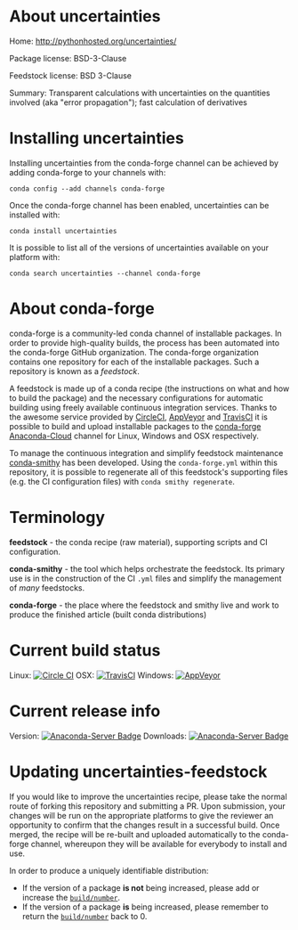 About uncertainties
===================

Home: http://pythonhosted.org/uncertainties/

Package license: BSD-3-Clause

Feedstock license: BSD 3-Clause

Summary: Transparent calculations with uncertainties on the quantities involved (aka "error propagation"); fast calculation of derivatives



Installing uncertainties
========================

Installing uncertainties from the conda-forge channel can be achieved by adding conda-forge to your channels with:

```
conda config --add channels conda-forge
```

Once the conda-forge channel has been enabled, uncertainties can be installed with:

```
conda install uncertainties
```

It is possible to list all of the versions of uncertainties available on your platform with:

```
conda search uncertainties --channel conda-forge
```


About conda-forge
=================

conda-forge is a community-led conda channel of installable packages.
In order to provide high-quality builds, the process has been automated into the
conda-forge GitHub organization. The conda-forge organization contains one repository 
for each of the installable packages. Such a repository is known as a *feedstock*.

A feedstock is made up of a conda recipe (the instructions on what and how to build
the package) and the necessary configurations for automatic building using freely
available continuous integration services. Thanks to the awesome service provided by
[CircleCI](https://circleci.com/), [AppVeyor](http://www.appveyor.com/)
and [TravisCI](https://travis-ci.org/) it is possible to build and upload installable
packages to the [conda-forge](https://anaconda.org/conda-forge)
[Anaconda-Cloud](http://docs.anaconda.org/) channel for Linux, Windows and OSX respectively.

To manage the continuous integration and simplify feedstock maintenance
[conda-smithy](http://github.com/conda-forge/conda-smithy) has been developed.
Using the ``conda-forge.yml`` within this repository, it is possible to regenerate all of
this feedstock's supporting files (e.g. the CI configuration files) with ``conda smithy regenerate``.


Terminology
===========

**feedstock** - the conda recipe (raw material), supporting scripts and CI configuration.

**conda-smithy** - the tool which helps orchestrate the feedstock.
                   Its primary use is in the construction of the CI ``.yml`` files
                   and simplify the management of *many* feedstocks.

**conda-forge** - the place where the feedstock and smithy live and work to
                  produce the finished article (built conda distributions)

Current build status
====================

Linux: [![Circle CI](https://circleci.com/gh/conda-forge/uncertainties-feedstock.svg?style=svg)](https://circleci.com/gh/conda-forge/uncertainties-feedstock)
OSX: [![TravisCI](https://travis-ci.org/conda-forge/uncertainties-feedstock.svg?branch=master)](https://travis-ci.org/conda-forge/uncertainties-feedstock) 
Windows: [![AppVeyor](https://ci.appveyor.com/api/projects/status/github/conda-forge/uncertainties-feedstock?svg=True)](https://ci.appveyor.com/project/conda-forge/uncertainties-feedstock/branch/master)

Current release info
====================
Version: [![Anaconda-Server Badge](https://anaconda.org/conda-forge/uncertainties/badges/version.svg)](https://anaconda.org/conda-forge/uncertainties)
Downloads: [![Anaconda-Server Badge](https://anaconda.org/conda-forge/uncertainties/badges/downloads.svg)](https://anaconda.org/conda-forge/uncertainties)


Updating uncertainties-feedstock
================================

If you would like to improve the uncertainties recipe, please take the normal
route of forking this repository and submitting a PR. Upon submission, your changes will
be run on the appropriate platforms to give the reviewer an opportunity to confirm that the
changes result in a successful build. Once merged, the recipe will be re-built and uploaded
automatically to the conda-forge channel, whereupon they will be available for everybody to
install and use.

In order to produce a uniquely identifiable distribution:
 * If the version of a package **is not** being increased, please add or increase
   the [``build/number``](http://conda.pydata.org/docs/building/meta-yaml.html#build-number-and-string). 
 * If the version of a package **is** being increased, please remember to return
   the [``build/number``](http://conda.pydata.org/docs/building/meta-yaml.html#build-number-and-string)
   back to 0.
